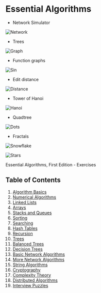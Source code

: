 # Essential Algorithms
* Network Simulator

![Network](https://i.imgur.com/lZ6BUya.png)

* Trees

![Graph](https://i.imgur.com/i0bI9Gf.png)

* Function graphs

![Sin](https://i.imgur.com/CaE67ib.png)

* Edit distance

![Distance](https://i.imgur.com/WS1ypVh.png)

* Tower of Hanoi

![Hanoi](https://i.imgur.com/34ja7cf.png)

* Quadtree

![Dots](https://i.imgur.com/hcNImw6.png)

* Fractals

![Snowflake](https://i.imgur.com/TYOrNMe.png)

![Stars](https://i.imgur.com/TxSI1Qx.png)

Essential Algorithms, First Edition - Exercises

## Table of Contents

1. [Algorithm Basics](chapter1)
2. [Numerical Algorithms](chapter2)
3. [Linked Lists](chapter3)
4. [Arrays](chapter4)
5. [Stacks and Queues](chapter5)
6. [Sorting](chapter6)
7. [Searching](chapter7)
8. [Hash Tables](chapter8)
9. [Recursion](chapter9)
10. [Trees](chapter10)
11. [Balanced Trees](chapter11)
12. [Decision Trees](chapter12)
13. [Basic Network Algorithms](chapter13)
14. [More Network Algorithms](chapter14)
15. [String Algorithms](chapter15)
16. [Cryptography](chapter16)
17. [Complexity Theory](chapter17)
18. [Distributed Algorithms](chapter18)
19. [Interview Puzzles](chapter19)
